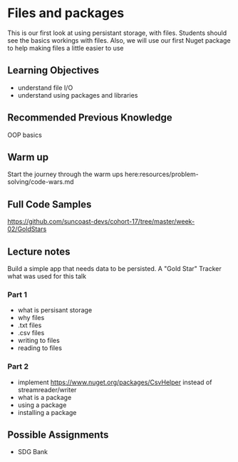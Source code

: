 # Files and packages

This is our first look at using persistant storage, with files. Students should see the basics workings with files. Also, we will use our first Nuget package to help making files a little easier to use

## Learning Objectives

- understand file I/O
- understand using packages and libraries

## Recommended Previous Knowledge

OOP basics

## Warm up

Start the journey through the warm ups here:resources/problem-solving/code-wars.md

## Full Code Samples

https://github.com/suncoast-devs/cohort-17/tree/master/week-02/GoldStars

## Lecture notes

Build a simple app that needs data to be persisted. A "Gold Star" Tracker what was used for this talk

### Part 1

- what is persisant storage
- why files
- .txt files
- .csv files
- writing to files
- reading to files

### Part 2

- implement https://www.nuget.org/packages/CsvHelper instead of streamreader/writer
- what is a package
- using a package
- installing a package

## Possible Assignments

- SDG Bank
